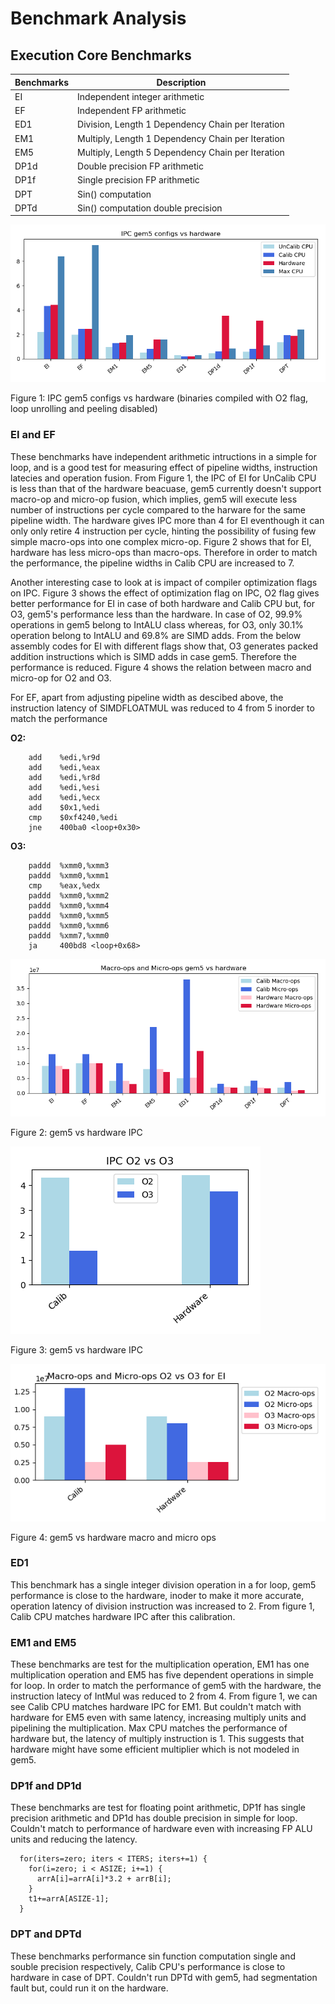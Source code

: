 # Benchmark Analysis

## Execution Core Benchmarks
| **Benchmarks** |  **Description**  |
|----------------|-------------------|
| EI         | Independent integer arithmetic |
| EF         | Independent FP arithmetic |
| ED1        | Division, Length 1 Dependency Chain per Iteration  |
| EM1        | Multiply, Length 1 Dependency Chain per Iteration |
| EM5        | Multiply, Length 5 Dependency Chain per Iteration |
| DP1d       | Double precision FP arithmetic |
| DP1f       | Single precision FP arithmetic |
| DPT        | Sin() computation |
| DPTd        | Sin() computation double precision|

![IPC gem5 configs vs hardware](../images/O2-IPC_full.png)

Figure 1: IPC gem5 configs vs hardware (binaries compiled with O2 flag, loop unrolling and peeling disabled)

### EI and EF
These benchmarks have independent arithmetic intructions in a simple for loop, and is a good test for measuring effect of pipeline widths, instruction latecies and operation fusion. From Figure 1, the IPC of EI for UnCalib CPU is less than that of the hardware beacuase, gem5 currently doesn't support macro-op and micro-op fusion, which implies, gem5 will execute less number of instructions per cycle compared to the harware for the same pipeline width. The hardware gives IPC more than 4 for EI eventhough it can only only retire 4 instruction per cycle, hinting the possibility of fusing few simple macro-ops into one complex micro-op. Figure 2 shows that for EI, hardware has less micro-ops than macro-ops. Therefore in order to match the performance, the pipeline widths in Calib CPU are increased to 7.

Another interesting case to look at is impact of compiler optimization flags on IPC. Figure 3 shows the effect of optimization flag on IPC, O2 flag gives better performance for EI in case of both hardware and Calib CPU but, for O3, gem5's performance less than the hardware.
In case of O2, 99.9% operations in gem5 belong to IntALU class whereas, for O3, only 30.1% operation belong to IntALU and 69.8% are SIMD adds. From the below assembly codes for EI with different flags show that, O3 generates packed addition instructions which is SIMD adds in case gem5. Therefore the performance is reduced. Figure 4 shows the relation between macro and micro-op for O2 and O3.

For EF, apart from adjusting pipeline width as descibed above, the instruction latency of SIMDFLOATMUL was reduced to 4 from 5 inorder to match the performance

**O2:** 
``` add    %edi,%edx
    add    %edi,%r9d
    add    %edi,%eax
    add    %edi,%r8d
    add    %edi,%esi
    add    %edi,%ecx
    add    $0x1,%edi
    cmp    $0xf4240,%edi
    jne    400ba0 <loop+0x30>
```
**O3:**
``` add    $0x1,%eax
    paddd  %xmm0,%xmm3
    paddd  %xmm0,%xmm1
    cmp    %eax,%edx
    paddd  %xmm0,%xmm2
    paddd  %xmm0,%xmm4
    paddd  %xmm0,%xmm5
    paddd  %xmm0,%xmm6
    paddd  %xmm7,%xmm0
    ja     400bd8 <loop+0x68>
```
![gem5 vs hardware macro and micro ops](../images/macro-micro_o2_full.png)

Figure 2: gem5 vs hardware IPC

![gem5 vs hardware IPC](../images/EI_O2-O3_IPC.png)

Figure 3: gem5 vs hardware IPC

![gem5 vs hardware macro and micro ops](../images/EI_macro-micro_o2-o3.png)

Figure 4: gem5 vs hardware macro and micro ops

### ED1
This benchmark has a single integer division operation in a for loop, gem5 performance is close to the hardware, inoder to make it more accurate, operation latency of division instruction was increased to 2. From figure 1, Calib CPU matches hardware IPC after this calibration.

### EM1 and EM5
These benchmarks are test for the multiplication operation, EM1 has one multiplication operation and EM5 has five dependent operations in simple for loop. In order to match the performance of gem5 with the hardware, the instruction latecy of IntMul was reduced to 2 from 4. From figure 1, we can see Calib CPU matches hardware IPC for EM1. But couldn't match with hardware for EM5 even with same latency, increasing multiply units and pipelining the multiplication. Max CPU matches the performance of hardware but, the latency of multiply instruction is 1. This suggests that hardware might have some efficient multiplier which is not modeled in gem5.  

### DP1f and DP1d
These benchmarks are test for floating point arithmetic, DP1f has single precision arithmetic and DP1d has double precision in simple for loop. Couldn't match to performance of hardware even with increasing FP ALU units and reducing the latency.
```
  for(iters=zero; iters < ITERS; iters+=1) {
    for(i=zero; i < ASIZE; i+=1) {
      arrA[i]=arrA[i]*3.2 + arrB[i];
    }
    t1+=arrA[ASIZE-1];
  }
  ```

### DPT and DPTd
These benchmarks performance sin function computation single and souble precision respectively, Calib CPU's performance is close to hardware in case of DPT. Couldn't run DPTd with gem5, had segmentation fault but, could run it on the hardware.